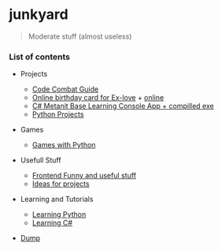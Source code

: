 # junkyard

> Moderate stuff (almost useless)

### List of contents

* Projects
    + [Code Combat Guide](code_combat/)
    + [Online birthday card for Ex-love](bday/) + [online](https://ripssr.github.io/hbk_n/)
    + [C# Metanit Base Learning Console App + compilled exe](csharpapp/)
    + [Python Projects](pyprojects/)

* Games
    + [Games with Python](pygames/)

* Usefull Stuff
    + [Frontend Funny and useful stuff](frontend_stuff/)
    + [Ideas for projects](ideas/)

* Learning and Tutorials
    + [Learning Python](pylearn/)
    + [Learning C#](csharplearn/)

* [Dump](dumpyard/)
